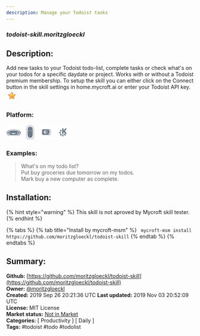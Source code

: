 ```yaml
---
description: Manage your Todoist tasks
---
```


### _todoist-skill.moritzgloeckl_  
## Description:  
Add new tasks to your Todoist todo-list, complete tasks or check what's on your todos for a specific daydate or project. Works with or without a Todoist premium membership.
To setup the skill you can either click on the Connect button in the skill settings in home.mycroft.ai or enter your Todoist API key.  
![](../.gitbook/assets/star.png)  
  
### Platform:  
 ![Mark I](../.gitbook/assets/mark-1-icon.png)  ![Mark II](../.gitbook/assets/mark-2-icon.png)  ![Picroft](../.gitbook/assets/picroft-icon.png)  ![plasmoid](../.gitbook/assets/kde.png)   
### Examples:  
> What's on my todo list?  
> Put buy groceries due tomorrow on my todos.  
> Mark buy a new computer as complete.  
  
## Installation:  
{% hint style="warning" %}
This skill is not aproved by Mycroft skill tester.
{% endhint %}
    
{% tabs %}
{% tab title="Install by mycroft-msm" %}
``` mycroft-msm install https://github.com/moritzgloeckl/todoist-skill```
{% endtab %}
  {% endtabs %}
    
## Summary:  
**Github:** [https://github.com/moritzgloeckl/todoist-skill](https://github.com/moritzgloeckl/todoist-skill)  
**Owner:** [@moritzgloeckl](https://github.com/moritzgloeckl)  
**Created:** 2019 Sep 26 20:21:36 UTC  **Last updated:** 2019 Nov 03 20:52:09 UTC  
**License:** MIT License  
**Market status:** [Not in Market](https://market.mycroft.ai/skill/)  
**Categories:** [ Productivity ] [ Daily ]   
**Tags:** \#todoist \#todo \#todolist   
